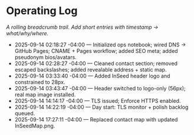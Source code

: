 ﻿# Operating Log
_A rolling breadcrumb trail. Add short entries with timestamp → what/why/where._

- 2025-09-14 02:18:27 -04:00 — Initialized ops notebook; wired DNS → GitHub Pages; CNAME + Pages workflow; added SEO meta; added pseudonym bios/avatars.
- 2025-09-14 02:28:27 -04:00 — Cleaned contact section; removed escaped backslashes; added revealable address + static map.
- 2025-09-14 03:33:40 -04:00 — Added InSeed header logo and constrained to 28px.
- 2025-09-14 03:43:47 -04:00 — Header switched to logo-only (56px); real map image installed.
- 2025-09-14 14:14:17 -04:00 — TLS issued; Enforce HTTPS enabled.
- 2025-09-14 14:22:19 -04:00 — Day start: TLS monitor + polish backlog queued.
- 2025-09-14 17:27:11 -04:00 — Replaced contact map with updated InSeedMap.png.
